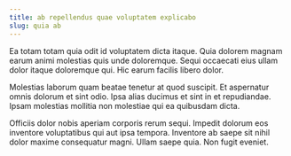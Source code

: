 ```yaml
---
title: ab repellendus quae voluptatem explicabo
slug: quia ab
---
```


Ea totam totam quia odit id voluptatem dicta itaque. Quia dolorem magnam earum animi molestias quis unde doloremque. Sequi occaecati eius ullam dolor itaque doloremque qui. Hic earum facilis libero dolor.

Molestias laborum quam beatae tenetur at quod suscipit. Et aspernatur omnis dolorum et sint odio. Ipsa alias ducimus et sint in et repudiandae. Ipsam molestias mollitia non molestiae qui ea quibusdam dicta.

Officiis dolor nobis aperiam corporis rerum sequi. Impedit dolorum eos inventore voluptatibus qui aut ipsa tempora. Inventore ab saepe sit nihil dolor maxime consequatur magni. Ullam saepe quia. Non fugit eveniet.
